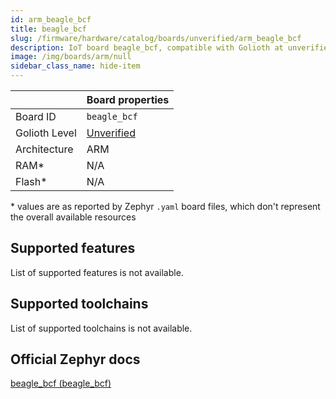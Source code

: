 ```yaml
---
id: arm_beagle_bcf
title: beagle_bcf
slug: /firmware/hardware/catalog/boards/unverified/arm_beagle_bcf
description: IoT board beagle_bcf, compatible with Golioth at unverified level.
image: /img/boards/arm/null
sidebar_class_name: hide-item
---
```


[//]: # (This is an auto-generated file, do not edit! Changes to it will be lost upon re-generation)



|                | Board properties     |
| -------------  | -------------------- |
| Board ID       | `beagle_bcf` |
| Golioth Level  | [Unverified](/firmware/hardware#unverified-boards) |
| Architecture   | ARM |
| RAM*           | N/A |
| Flash*         | N/A |

\* values are as reported by Zephyr `.yaml` board files, which don't represent the overall available resources



## Supported features

List of supported features is not available.

## Supported toolchains

List of supported toolchains is not available.

## Official Zephyr docs

[beagle_bcf (beagle_bcf)](https://docs.zephyrproject.org/3.6.0/boards/arm/beagle_bcf/doc/index.html)
